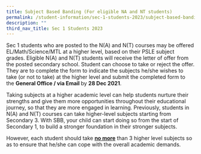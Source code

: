 ```yaml
---
title: Subject Based Banding (For eligible NA and NT students)
permalink: /student-information/sec-1-students-2023/subject-based-banding-for-eligible-na-and-nt-students/
description: ""
third_nav_title: Sec 1 Students 2023
---
```



<p>Sec 1 students who are posted to the N(A) and N(T) courses may be offered EL/Math/Science/MTL at a higher level, based on their PSLE subject grades.&nbsp;Eligible N(A) and N(T) students will receive the letter of offer from the posted secondary school. Student can choose to take or reject the offer. They are to complete the form to indicate the subjects he/she wishes to take (or not to take) at the higher level and submit the completed form to the&nbsp;<strong>General Office / via Email&nbsp;</strong>by&nbsp;<strong>28 Dec 2021</strong>. </p>
<p>Taking subjects at a higher academic level can help students nurture their strengths and give them more opportunities throughout their educational journey, so that they are more engaged in learning.&nbsp;Previously, students in N(A) and N(T) courses can take higher-level subjects starting from Secondary 3. With SBB, your child can start doing so from the start of Secondary 1, to build a stronger foundation in their stronger subjects.</p>
<p>However,&nbsp;each student should take&nbsp;<strong><u>no more</u></strong>&nbsp;than 3 higher level subjects so as to ensure that he/she can cope with the overall academic demands.</p>